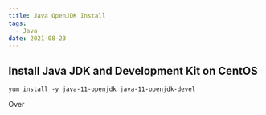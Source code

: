 ```yaml
---
title: Java OpenJDK Install
tags:
  - Java
date: 2021-08-23
---
```


## Install Java JDK and Development Kit on CentOS
```
yum install -y java-11-openjdk java-11-openjdk-devel
```

<!-- more -->

Over